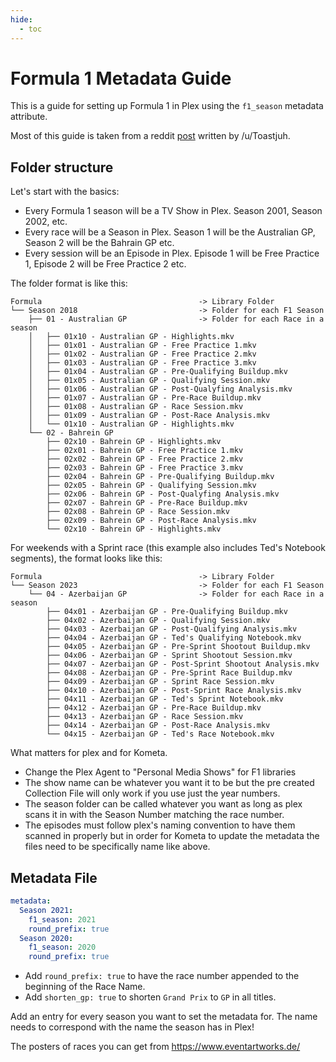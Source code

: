 ```yaml
---
hide:
  - toc
---
```

# Formula 1 Metadata Guide

This is a guide for setting up Formula 1 in Plex using the `f1_season` metadata attribute.

Most of this guide is taken from a reddit [post](https://www.reddit.com/r/PleX/comments/tdzp8x/formula_1_library_with_automatic_metadata/) written by /u/Toastjuh.

## Folder structure

Let's start with the basics:

* Every Formula 1 season will be a TV Show in Plex. Season 2001, Season 2002, etc.
* Every race will be a Season in Plex. Season 1 will be the Australian GP, Season 2 will be the Bahrain GP etc.
* Every session will be an Episode in Plex. Episode 1 will be Free Practice 1, Episode 2 will be Free Practice 2 etc.

The folder format is like this:
```
Formula                                   -> Library Folder
└── Season 2018                           -> Folder for each F1 Season
    ├── 01 - Australian GP                -> Folder for each Race in a season
    │   ├── 01x10 - Australian GP - Highlights.mkv
    │   ├── 01x01 - Australian GP - Free Practice 1.mkv
    │   ├── 01x02 - Australian GP - Free Practice 2.mkv
    │   ├── 01x03 - Australian GP - Free Practice 3.mkv
    │   ├── 01x04 - Australian GP - Pre-Qualifying Buildup.mkv
    │   ├── 01x05 - Australian GP - Qualifying Session.mkv
    │   ├── 01x06 - Australian GP - Post-Qualyfing Analysis.mkv
    │   ├── 01x07 - Australian GP - Pre-Race Buildup.mkv
    │   ├── 01x08 - Australian GP - Race Session.mkv
    │   ├── 01x09 - Australian GP - Post-Race Analysis.mkv
    │   └── 01x10 - Australian GP - Highlights.mkv
    └── 02 - Bahrein GP
        ├── 02x10 - Bahrein GP - Highlights.mkv
        ├── 02x01 - Bahrein GP - Free Practice 1.mkv
        ├── 02x02 - Bahrein GP - Free Practice 2.mkv
        ├── 02x03 - Bahrein GP - Free Practice 3.mkv
        ├── 02x04 - Bahrein GP - Pre-Qualifying Buildup.mkv
        ├── 02x05 - Bahrein GP - Qualifying Session.mkv
        ├── 02x06 - Bahrein GP - Post-Qualyfing Analysis.mkv
        ├── 02x07 - Bahrein GP - Pre-Race Buildup.mkv
        ├── 02x08 - Bahrein GP - Race Session.mkv
        ├── 02x09 - Bahrein GP - Post-Race Analysis.mkv
        └── 02x10 - Bahrein GP - Highlights.mkv
```

For weekends with a Sprint race (this example also includes Ted's Notebook segments), the format looks like this:
```
Formula                                   -> Library Folder
└── Season 2023                           -> Folder for each F1 Season
    └── 04 - Azerbaijan GP                -> Folder for each Race in a season
        ├── 04x01 - Azerbaijan GP - Pre-Qualifying Buildup.mkv
        ├── 04x02 - Azerbaijan GP - Qualifying Session.mkv
        ├── 04x03 - Azerbaijan GP - Post-Qualifying Analysis.mkv
        ├── 04x04 - Azerbaijan GP - Ted's Qualifying Notebook.mkv
        ├── 04x05 - Azerbaijan GP - Pre-Sprint Shootout Buildup.mkv
        ├── 04x06 - Azerbaijan GP - Sprint Shootout Session.mkv
        ├── 04x07 - Azerbaijan GP - Post-Sprint Shootout Analysis.mkv
        ├── 04x08 - Azerbaijan GP - Pre-Sprint Race Buildup.mkv
        ├── 04x09 - Azerbaijan GP - Sprint Race Session.mkv
        ├── 04x10 - Azerbaijan GP - Post-Sprint Race Analysis.mkv
        ├── 04x11 - Azerbaijan GP - Ted's Sprint Notebook.mkv
        ├── 04x12 - Azerbaijan GP - Pre-Race Buildup.mkv
        ├── 04x13 - Azerbaijan GP - Race Session.mkv
        ├── 04x14 - Azerbaijan GP - Post-Race Analysis.mkv
        └── 04x15 - Azerbaijan GP - Ted's Race Notebook.mkv
```

What matters for plex and for Kometa.

* Change the Plex Agent to "Personal Media Shows" for F1 libraries
* The show name can be whatever you want it to be but the pre created Collection File will only work if you use just the year numbers.
* The season folder can be called whatever you want as long as plex scans it in with the Season Number matching the race number.
* The episodes must follow plex's naming convention to have them scanned in properly but in order for Kometa to update the metadata the files need to be specifically name like above.

## Metadata File

```yaml
metadata:
  Season 2021:
    f1_season: 2021
    round_prefix: true
  Season 2020:
    f1_season: 2020
    round_prefix: true
```

* Add `round_prefix: true` to have the race number appended to the beginning of the Race Name.
* Add `shorten_gp: true` to shorten `Grand Prix` to `GP` in all titles.

Add an entry for every season you want to set the metadata for. The name needs to correspond with the name the season has in Plex!

The posters of races you can get from https://www.eventartworks.de/
